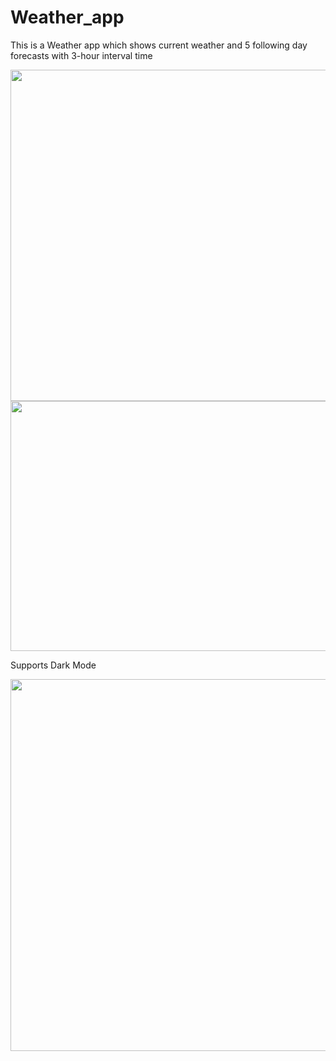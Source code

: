 # Weather_app

This is a Weather app which shows current weather and 5 following day forecasts with 3-hour interval time

<img src="https://user-images.githubusercontent.com/72808071/137425346-3496052c-f6eb-4481-a93e-8203d1a1f2de.jpg" width="650" height="530">
<img src="https://user-images.githubusercontent.com/72808071/137425668-7760a38c-480c-420c-b9d8-ab02c8d46796.png" width="700" height="400">

Supports Dark Mode

<img src="https://user-images.githubusercontent.com/72808071/137424739-5166c5d1-ec97-4d0e-bd15-e5f3ebb7838c.jpg" width="650" height="595">

